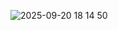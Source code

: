 ![2025-09-20 18 14 50](https://github.com/user-attachments/assets/112b0d1c-e606-4dbc-b748-371b1ddc8c06)
